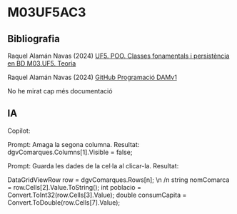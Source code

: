 # M03UF5AC3

## Bibliografia

Raquel Alamán Navas (2024) [UF5. POO. Classes fonamentals i persistència en BD M03.UF5. Teoria](https://docs.google.com/document/d/1JJhB0bqxqns69wKZyF-s8eacxkzv55gO-ez6QvXEvhw/edit)

Raquel Alamán Navas (2024) [GitHub Programació DAMv1](https://github.com/RaquelAlamanITB/bloc-programacio/blob/main/README.md)

No he mirat cap més documentació

## IA

Copilot:

Prompt: Amaga la segona columna. Resultat: dgvComarques.Columns[1].Visible = false;

Prompt: Guarda les dades de la cel·la al clicar-la. Resultat: 

DataGridViewRow row = dgvComarques.Rows[n]; \n /n
string nomComarca = row.Cells[2].Value.ToString();
int poblacio = Convert.ToInt32(row.Cells[3].Value);
double consumCapita = Convert.ToDouble(row.Cells[7].Value);
